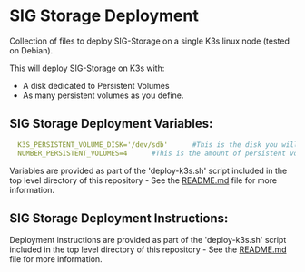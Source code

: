 SIG Storage Deployment
=======================

Collection of files to deploy SIG-Storage on a single K3s linux node (tested on Debian).

This will deploy SIG-Storage on K3s with:
  - A disk dedicated to Persistent Volumes
  - As many persistent volumes as you define.

SIG Storage Deployment Variables:
----------------------------------

```yml
  K3S_PERSISTENT_VOLUME_DISK='/dev/sdb'      #This is the disk you will be assigning Persistent Volumes to K3s from.
  NUMBER_PERSISTENT_VOLUMES=4      #This is the amount of persistent volumes to be created.
```

  Variables are provided as part of the 'deploy-k3s.sh' script included in the top level directory of this repository - See the [README.md](https://k3s.autothis.org/) file for more information.

SIG Storage Deployment Instructions:
-------------------------------------

  Deployment instructions are provided as part of the 'deploy-k3s.sh' script included in the top level directory of this repository - See the [README.md](https://k3s.autothis.org/) file for more information.
